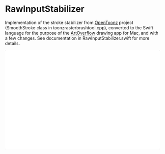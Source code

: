 # RawInputStabilizer

Implementation of the stroke stabilizer from [OpenToonz](https://github.com/opentoonz/opentoonz) project (SmoothStroke class in toonzrasterbrushtool.cpp), converted to the Swift language for the purpose of the [ArtOverflow](https://artoverflow.io) drawing app for Mac, and with a few changes. See documentation in RawInputStabilizer.swift for more details.

![Stabilization demo](demo.gif)
